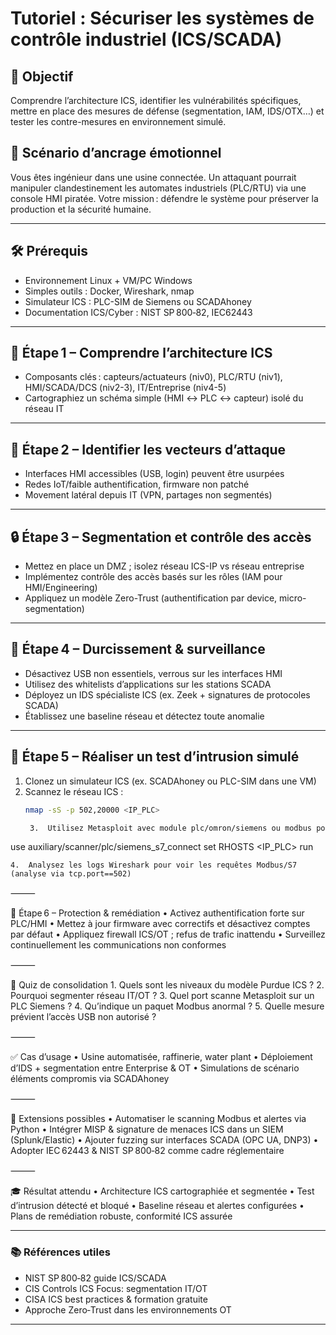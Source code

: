 # Tutoriel : Sécuriser les systèmes de contrôle industriel (ICS/SCADA)

## 🎯 Objectif  
Comprendre l’architecture ICS, identifier les vulnérabilités spécifiques, mettre en place des mesures de défense (segmentation, IAM, IDS/OTX…) et tester les contre-mesures en environnement simulé.

## 🧠 Scénario d’ancrage émotionnel  
Vous êtes ingénieur dans une usine connectée. Un attaquant pourrait manipuler clandestinement les automates industriels (PLC/RTU) via une console HMI piratée. Votre mission : défendre le système pour préserver la production et la sécurité humaine.

---

## 🛠️ Prérequis  
- Environnement Linux + VM/PC Windows  
- Simples outils : Docker, Wireshark, nmap  
- Simulateur ICS : PLC-SIM de Siemens ou SCADAhoney  
- Documentation ICS/Cyber : NIST SP 800‑82, IEC62443

---

## 🧩 Étape 1 – Comprendre l’architecture ICS

- Composants clés : capteurs/actuateurs (niv0), PLC/RTU (niv1), HMI/SCADA/DCS (niv2-3), IT/Entreprise (niv4-5)   
- Cartographiez un schéma simple (HMI ↔ PLC ↔ capteur) isolé du réseau IT 

---

## 🧩 Étape 2 – Identifier les vecteurs d’attaque

- Interfaces HMI accessibles (USB, login) peuvent être usurpées   
- Redes IoT/faible authentification, firmware non patché  
- Movement latéral depuis IT (VPN, partages non segmentés) 

---

## 🔒 Étape 3 – Segmentation et contrôle des accès

- Mettez en place un DMZ ; isolez réseau ICS-IP vs réseau entreprise   
- Implémentez contrôle des accès basés sur les rôles (IAM pour HMI/Engineering)  
- Appliquez un modèle Zero-Trust (authentification par device, micro-segmentation) 

---

## 🧩 Étape 4 – Durcissement & surveillance

- Désactivez USB non essentiels, verrous sur les interfaces HMI  
- Utilisez des whitelists d’applications sur les stations SCADA  
- Déployez un IDS spécialiste ICS (ex. Zeek + signatures de protocoles SCADA)
- Établissez une baseline réseau et détectez toute anomalie 

---

## 🧩 Étape 5 – Réaliser un test d’intrusion simulé

1. Clonez un simulateur ICS (ex. SCADAhoney ou PLC-SIM dans une VM)  
2. Scannez le réseau ICS :
   ```bash
   nmap -sS -p 502,20000 <IP_PLC>

	3.	Utilisez Metasploit avec module plc/omron/siemens ou modbus pour tentative de connexion:

use auxiliary/scanner/plc/siemens_s7_connect
set RHOSTS <IP_PLC>
run


	4.	Analysez les logs Wireshark pour voir les requêtes Modbus/S7 (analyse via tcp.port==502)

⸻

🧠 Étape 6 – Protection & remédiation
	•	Activez authentification forte sur PLC/HMI
	•	Mettez à jour firmware avec correctifs et désactivez comptes par défaut
	•	Appliquez firewall ICS/OT ; refus de trafic inattendu
	•	Surveillez continuellement les communications non conformes

⸻

🧪 Quiz de consolidation
	1.	Quels sont les niveaux du modèle Purdue ICS ?
	2.	Pourquoi segmenter réseau IT/OT ?
	3.	Quel port scanne Metasploit sur un PLC Siemens ?
	4.	Qu’indique un paquet Modbus anormal ?
	5.	Quelle mesure prévient l’accès USB non autorisé ?

⸻

✅ Cas d’usage
	•	Usine automatisée, raffinerie, water plant
	•	Déploiement d’IDS + segmentation entre Enterprise & OT
	•	Simulations de scénario éléments compromis via SCADAhoney

⸻

🔧 Extensions possibles
	•	Automatiser le scanning Modbus et alertes via Python
	•	Intégrer MISP & signature de menaces ICS dans un SIEM (Splunk/Elastic)
	•	Ajouter fuzzing sur interfaces SCADA (OPC UA, DNP3)
	•	Adopter IEC 62443 & NIST SP 800‑82 comme cadre réglementaire

⸻

🎓 Résultat attendu
	•	Architecture ICS cartographiée et segmentée
	•	Test d’intrusion détecté et bloqué
	•	Baseline réseau et alertes configurées
	•	Plans de remédiation robuste, conformité ICS assurée

---

### 📚 Références utiles  
- NIST SP 800‑82 guide ICS/SCADA   
- CIS Controls ICS Focus: segmentation IT/OT   
- CISA ICS best practices & formation gratuite   
- Approche Zero‑Trust dans les environnements OT 

---